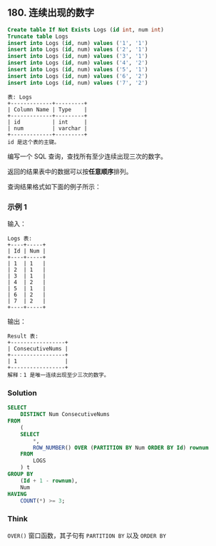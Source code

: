 ## 180. 连续出现的数字

```sql
Create table If Not Exists Logs (id int, num int)
Truncate table Logs
insert into Logs (id, num) values ('1', '1')
insert into Logs (id, num) values ('2', '1')
insert into Logs (id, num) values ('3', '1')
insert into Logs (id, num) values ('4', '2')
insert into Logs (id, num) values ('5', '1')
insert into Logs (id, num) values ('6', '2')
insert into Logs (id, num) values ('7', '2')
```

```plaintext
表: Logs
+-------------+---------+
| Column Name | Type    |
+-------------+---------+
| id          | int     |
| num         | varchar |
+-------------+---------+
id 是这个表的主键。
```

编写一个 SQL 查询，查找所有至少连续出现三次的数字。

返回的结果表中的数据可以按**任意顺序**排列。

查询结果格式如下面的例子所示：

### 示例 1

输入：

```plaintext
Logs 表: 
+----+-----+
| Id | Num |
+----+-----+
| 1  | 1   |
| 2  | 1   |
| 3  | 1   |
| 4  | 2   |
| 5  | 1   |
| 6  | 2   |
| 7  | 2   |
+----+-----+
```

输出：

```plaintext
Result 表: 
+-----------------+
| ConsecutiveNums |
+-----------------+
| 1               |
+-----------------+
解释：1 是唯一连续出现至少三次的数字。
```

### Solution

```sql
SELECT
	DISTINCT Num ConsecutiveNums
FROM
	(
	SELECT
		*,
		ROW_NUMBER() OVER (PARTITION BY Num	ORDER BY Id) rownum
	FROM
		LOGS
    ) t
GROUP BY
	(Id + 1 - rownum),
	Num
HAVING
	COUNT(*) >= 3;
```

### Think

`OVER()` 窗口函数，其子句有 `PARTITION BY` 以及 `ORDER BY`
